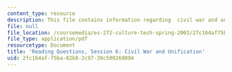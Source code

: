 ```yaml
---
content_type: resource
description: This file contains information regarding  civil war and unification.
file: null
file_location: /coursemedia/es-272-culture-tech-spring-2003/2fc164af75ba82b82c9739c500269094_MITES_272S03_q06.pdf
file_type: application/pdf
resourcetype: Document
title: 'Reading Questions, Session 6: Civil War and Unification'
uid: 2fc164af-75ba-82b8-2c97-39c500269094
---
```

